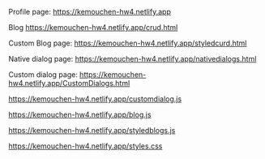 Profile page: https://kemouchen-hw4.netlify.app


Blog https://kemouchen-hw4.netlify.app/crud.html

Custom Blog page: https://kemouchen-hw4.netlify.app/styledcurd.html


Native dialog page: https://kemouchen-hw4.netlify.app/nativedialogs.html

Custom dialog page: https://kemouchen-hw4.netlify.app/CustomDialogs.html

https://kemouchen-hw4.netlify.app/customdialog.js

https://kemouchen-hw4.netlify.app/blog.js


https://kemouchen-hw4.netlify.app/styledblogs.js

https://kemouchen-hw4.netlify.app/styles.css